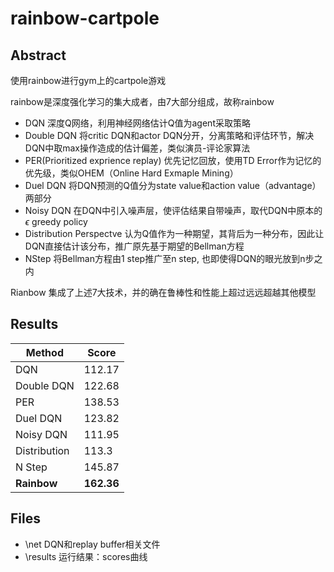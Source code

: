# rainbow-cartpole

## Abstract

使用rainbow进行gym上的cartpole游戏

rainbow是深度强化学习的集大成者，由7大部分组成，故称rainbow
* DQN 深度Q网络，利用神经网络估计Q值为agent采取策略
* Double DQN 将critic DQN和actor DQN分开，分离策略和评估环节，解决DQN中取max操作造成的估计偏差，类似演员-评论家算法
* PER(Prioritized exprience replay) 优先记忆回放，使用TD Error作为记忆的优先级，类似OHEM（Online Hard Exmaple Mining）
* Duel DQN 将DQN预测的Q值分为state value和action value（advantage）两部分
* Noisy DQN 在DQN中引入噪声层，使评估结果自带噪声，取代DQN中原本的$\epsilon$ greedy policy
* Distribution Perspectve 认为Q值作为一种期望，其背后为一种分布，因此让DQN直接估计该分布，推广原先基于期望的Bellman方程
* NStep 将Bellman方程由1 step推广至n step, 也即使得DQN的眼光放到n步之内

Rianbow 集成了上述7大技术，并的确在鲁棒性和性能上超过远远超越其他模型

## Results

| Method | Score |
| --- | --- |
|DQN|112.17|
|Double DQN|122.68|
|PER|138.53|
|Duel DQN|123.82|
|Noisy DQN|111.95|
|Distribution|113.3|
|N Step|145.87|
|**Rainbow**|**162.36**|

## Files

* \net DQN和replay buffer相关文件
* \results 运行结果：scores曲线
